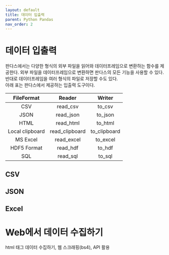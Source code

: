 ```yaml
---
layout: default
title: 데이터 입출력
parent: Python Pandas
nav_order: 2
---
```


# 데이터 입출력

판다스에서는 다양한 형식의 외부 파일을 읽어와 데이터프레임으로 변환하는 함수를 제공한다. 외부 파일을 데이터프레임으로 변환하면 판다스의 모든 기능을 사용할 수 있다. 반대로 데이터프레임을 여러 형식의 파일로 저장할 수도 있다.<br>
아래 표는 판다스에서 제공하는 입출력 도구이다.

|FileFormat|Reader|Writer|
|:------:|:---:|:---:|
|CSV|read_csv|to_csv|
|JSON|read_json|to_json|
|HTML|read_html|to_html|
|Local clipboard|read_clipboard|to_clipboard|
|MS Excel|read_excel|to_excel|
|HDF5 Format|read_hdf|to_hdf|
|SQL|read_sql|to_sql|

## CSV

## JSON

## Excel

# Web에서 데이터 수집하기

html <table> 태그 데이터 수집하기, 웹 스크래핑(bs4), API 활용
